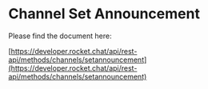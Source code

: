 # Channel Set Announcement

Please find the document here: 

[https://developer.rocket.chat/api/rest-api/methods/channels/setannouncement](https://developer.rocket.chat/api/rest-api/methods/channels/setannouncement)

